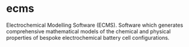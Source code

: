 # ecms
Electrochemical Modelling Software (ECMS). Software which generates comprehensive mathematical models of the chemical and physical properties of bespoke electrochemical battery cell configurations.
